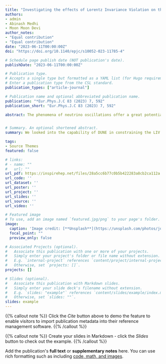 ```yaml
---
title: "Investigating the effects of Lorentz Invariance Violation on the CP-sensitivities of the Deep Underground Neutrino Experiment"
authors:
- admin
- Abinash Medhi
- Moon Moon Devi
author_notes:
- "Equal contribution"
- "Equal contribution"
date: "2023-06-11T00:00:00Z"
doi: "https://doi.org/10.1140/epjc/s10052-023-11785-4"

# Schedule page publish date (NOT publication's date).
publishDate: "2023-06-11T00:00:00Z"

# Publication type.
# Accepts a single type but formatted as a YAML list (for Hugo requirements).
# Enter a publication type from the CSL standard.
publication_types: ["article-journal"]

# Publication name and optional abbreviated publication name.
publication: "*Eur.Phys.J.C 83 (2023) 7, 592"
publication_short: "Eur.Phys.J.C 83 (2023) 7, 592"

abstract: The phenomena of neutrino oscillations offer a great potential for probing new-physics beyond the Standard Model. Any additional effects on neutrino oscillations can help understand the nature of the non-standard effects. The violation of fundamental symmetries may appear as a probe for new-physics in various neutrino experiments. Lorentz symmetry is one such fundamental symmetry in nature and the breakdown of spacetime is a possible motivation for a departure from the standard Lorentz symmetry picture. The Lorentz invariance violation (LIV) is intrinsic in nature and its effects exist even in a vacuum. Neutrinos can be an intriguing probe for exploring such violations of Lorentz symmetry. The effect of violation of Lorentz invariance can be explored through its impact on the neutrino oscillation probabilities. The effect of LIV is treated as a perturbation to the standard neutrino Hamiltonian considering the Standard Model Extension (SME) framework. In this work, we have probed the effects of LIV on the measurement of neutrino oscillation parameters considering Deep Underground Neutrino Experiment (DUNE) as a case study. The inclusion of LIV affects the measurements of various neutrino oscillation parameters as it modifies the standard neutrino oscillation probabilities. We looked into the capability of DUNE in constraining the LIV parameters and then explored the impact of CPT-violating LIV terms on the mass-induced neutrino oscillation probabilities. We have also probed the impact of LIV parameters on the CP-measurement sensitivities at DUNE.


# Summary. An optional shortened abstract.
summary: We looked into the capability of DUNE in constraining the LIV parameters and then explored the impact of CPT-violating LIV terms on the mass-induced neutrino oscillation probabilities. We have also probed the impact of LIV parameters on the CP-measurement sensitivities at DUNE.

tags:
- Source Themes
featured: false

# links:
# - name: ""
#   url: ""
url_pdf: https://inspirehep.net/files/28a5cc6b77c0b5b422283a8cb2ca112a
url_code: ''
url_dataset: ''
url_poster: ''
url_project: ''
url_slides: ''
url_source: ''
url_video: ''

# Featured image
# To use, add an image named `featured.jpg/png` to your page's folder. 
image:
  caption: 'Image credit: [**Unsplash**](https://unsplash.com/photos/jdD8gXaTZsc)'
  focal_point: ""
  preview_only: false

# Associated Projects (optional).
#   Associate this publication with one or more of your projects.
#   Simply enter your project's folder or file name without extension.
#   E.g. `internal-project` references `content/project/internal-project/index.md`.
#   Otherwise, set `projects: []`.
projects: []

# Slides (optional).
#   Associate this publication with Markdown slides.
#   Simply enter your slide deck's filename without extension.
#   E.g. `slides: "example"` references `content/slides/example/index.md`.
#   Otherwise, set `slides: ""`.
slides: example
---
```


{{% callout note %}}
Click the *Cite* button above to demo the feature to enable visitors to import publication metadata into their reference management software.
{{% /callout %}}

{{% callout note %}}
Create your slides in Markdown - click the *Slides* button to check out the example.
{{% /callout %}}

Add the publication's **full text** or **supplementary notes** here. You can use rich formatting such as including [code, math, and images](https://docs.hugoblox.com/content/writing-markdown-latex/).
